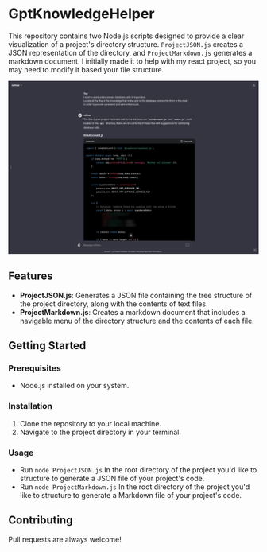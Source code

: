 # GptKnowledgeHelper

This repository contains two Node.js scripts designed to provide a clear visualization of a project's directory structure. `ProjectJSON.js` creates a JSON representation of the directory, and `ProjectMarkdown.js` generates a markdown document.
I initially made it to help with my react project, so you may need to modify it based your file structure.

![Screenshot of GPT response](./ChatGPT.png)

## Features

- **ProjectJSON.js**: Generates a JSON file containing the tree structure of the project directory, along with the contents of text files.
- **ProjectMarkdown.js**: Creates a markdown document that includes a navigable menu of the directory structure and the contents of each file.

## Getting Started

### Prerequisites

- Node.js installed on your system.

### Installation

1. Clone the repository to your local machine.
2. Navigate to the project directory in your terminal.

### Usage

- Run `node ProjectJSON.js` In the root directory of the project you'd like to structure to generate a JSON file of your project's code.
- Run `node ProjectMarkdown.js` In the root directory of the project you'd like to structure to generate a Markdown file of your project's code.

## Contributing

Pull requests are always welcome!
